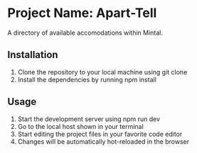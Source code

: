 # Project Name: Apart-Tell

A directory of available accomodations within Mintal.

## Installation
1. Clone the repository to your local machine using git clone <repository-url>  
2. Install the dependencies by running npm install

## Usage
1. Start the development server using npm run dev  
2. Go to the local host shown in your terminal
3. Start editing the project files in your favorite code editor  
4. Changes will be automatically hot-reloaded in the browser
